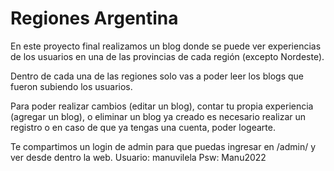 # Regiones Argentina

En este proyecto final realizamos un blog donde se puede ver experiencias de los usuarios en una de las provincias de cada región (excepto Nordeste). 

Dentro de cada una de las regiones solo vas a poder leer los blogs que fueron subiendo los usuarios.

Para poder realizar cambios (editar un blog), contar tu propia experiencia (agregar un blog), o eliminar un blog ya creado es necesario realizar un registro
o en caso de que ya tengas una cuenta, poder logearte.

Te compartimos un login de admin para que puedas ingresar en /admin/ y ver desde dentro la web.
Usuario: manuvilela
Psw: Manu2022
